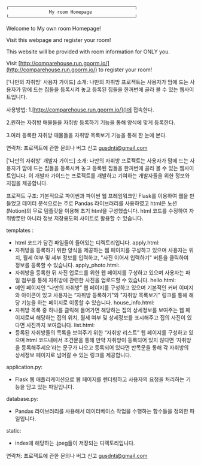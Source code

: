 ```
┌───────────────────────────────────────────────┐
                My room Homepage
└───────────────────────────────────────────────┘
```

Welcome to My own room Homepage!

Visit this webpage and register your room!

This website will be provided with room information for ONLY you.

Visit [http://comparehouse.run.goorm.io/](http://comparehouse.run.goorm.io/) to register your room!

['나만의 자취방' 사용자 가이드]
소개:
나만의 자취방 프로젝트는 사용자가 맘에 드는 사용자가 맘에 드는 집들을 등록시켜 놓고 등록된 집들을 한꺼번에 골라 볼 수 있는 웹사이트입니다.

사용방법:
1.[http://comparehouse.run.goorm.io/]()에 접속한다.

2.원하는 자취방 매물들을 자취방 등록하기 기능을 통해 양식에 맞게 등록한다.

3.여러 등록한 자취방 매물들을 자취방 목록보기 기능을 통해 한 눈에 본다.

연락처:
프로젝트에 관한 문의나 버그 신고
gusdntj@gmail.com


['나만의 자취방' 개발자 가이드]
소개:
나만의 자취방 프로젝트는 사용자가 맘에 드는 사용자가 맘에 드는 집들을 등록시켜 놓고 등록된 집들을 한꺼번에 골라 볼 수 있는 웹사이트입니다.
이 개발자 가이드는 프로젝트를 개발하고 기여하는 개발자들을 위한 정보와 지침을 제공합니다.

프로젝트 구조:
기본적으로 파이썬과 파이썬 웹 프레임워크인 Flask를 이용하여 웹을 만들었고 데이터 분석으로는 주로 Pandas 라이브러리를 사용하였고 html은 노션(Notion)의 무료 템플릿을 이용해 초기 html을 구성했습니다.
html 코드를 수정하여 자취방뿐만 아니라 정보 저장용도의 사이트로 활용할 수 있습니다.

templates : 
- html 코드가 담긴 파일들이 들어있는 디렉토리입니다.
apply.html: 
- 자취방을 등록하기 위한 양식을 제공하는 웹 페이지를 구성하고 있으며 사용자는 위치, 월세 여부 및 세부 정보를 입력하고, "사진 이어서 입력하기" 버튼을 클릭하여 정보를 등록할 수 있습니다.
apply_photo.html:.
- 자취방을 등록한 뒤 사진 업로드를 위한 웹 페이지를 구성하고 있으며 사용자는 파일 첨부를 통해 자취방에 관련한 사진을 업로드할 수 있습니다.
hello.html:
- 메인 페이지인 “나만의 자취방” 웹 페이지를 구성하고 있으며 기본적인 커버 이미지와 아이콘이 있고 사용자는 “자취방 등록하기"와 "자취방 목록보기" 링크를 통해 해당 기능을 하는 페이지로 이동할 수 있습니다.
house_info.html:
- 자취방 목록 중 하나를 클릭해 들어가면 해당하는 집의 상세정보를 보여주는 웹 페이지로써 해당하는 집의 위치, 월세 여부 및 상세정보를 표시해주고 집의 사진이 있다면 사진까지 보여줍니다.
list.html:
- 등록된 자취방들의 목록을 보여주기 위한 “자취방 리스트” 웹 페이지를 구성하고 있으며 html 코드내에서 조건문을 통해 만약 자취방이 등록되어 있지 않다면 ‘자취방을 등록해주세요’라는 문구가 나오고 등록되어 있다면 반목문을 통해 각 자취방의 상세정보 페이지로 넘어갈 수 있는 링크를 제공합니다.

application.py: 
- Flask 웹 애플리케이션으로 웹 페이지를 렌더링하고 사용자의 요청을 처리하는 기능을 담고 있는 파일입니다.

database.py: 
- Pandas 라이브러리를 사용해서 데이터베이스 작업을 수행하는 함수들을 정의한 파일입니다.

static: 
- index에 해당하는 .jpeg들이 저장되는 디렉토리입니다.

연락처:
프로젝트에 관한 문의나 버그 신고
gusdntj@gmail.com
